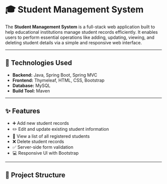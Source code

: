 # 🎓 Student Management System

The **Student Management System** is a full-stack web application built to help educational institutions manage student records efficiently. It enables users to perform essential operations like adding, updating, viewing, and deleting student details via a simple and responsive web interface.

---

## 🚀 Technologies Used

- **Backend:** Java, Spring Boot, Spring MVC
- **Frontend:** Thymeleaf, HTML, CSS, Bootstrap
- **Database:** MySQL
- **Build Tool:** Maven

---

## ✨ Features

- ➕ Add new student records  
- ✏️ Edit and update existing student information  
- 👀 View a list of all registered students  
- ❌ Delete student records  
- ✅ Server-side form validation  
- 💻 Responsive UI with Bootstrap

---

## 📂 Project Structure

